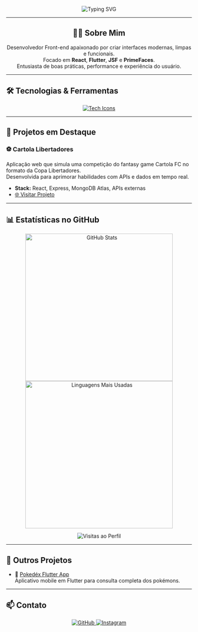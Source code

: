 <p align="center">
  <img src="https://readme-typing-svg.herokuapp.com?font=Fira+Code&weight=600&pause=1000&color=36BCF7&center=true&vCenter=true&width=600&lines=Olá,+eu+sou+Amaro+Miranda!;Desenvolvedor+Front-end;React+%7C+Flutter+%7C+JSF+%7C+PrimeFaces" alt="Typing SVG" />
</p>

---

<div align="center">

  <h2>👨‍💻 Sobre Mim</h2>

  Desenvolvedor Front-end apaixonado por criar interfaces modernas, limpas e funcionais.  
  Focado em **React**, **Flutter**, **JSF** e **PrimeFaces**.  
  Entusiasta de boas práticas, performance e experiência do usuário.  

</div>

---

## 🛠️ Tecnologias & Ferramentas

<p align="center">
  <a href="https://skillicons.dev">
    <img src="https://skillicons.dev/icons?i=html,css,js,react,flutter,bootstrap,git,primefaces,jsf" alt="Tech Icons" />
  </a>
</p>

---

## 🚀 Projetos em Destaque

### ⚽ Cartola Libertadores  
Aplicação web que simula uma competição do fantasy game Cartola FC no formato da Copa Libertadores.  
Desenvolvida para aprimorar habilidades com APIs e dados em tempo real.

- **Stack:** React, Express, MongoDB Atlas, APIs externas  
- [🌐 Visitar Projeto](https://cartola-libertadors.onrender.com/)

---

## 📊 Estatísticas no GitHub

<div align="center">
  <img src="https://github-readme-stats.vercel.app/api?username=AmaroMiranda&show_icons=true&theme=dracula&include_all_commits=true&count_private=true" alt="GitHub Stats" width="400" />
  <img src="https://github-readme-stats.vercel.app/api/top-langs/?username=AmaroMiranda&layout=compact&langs_count=7&theme=dracula" alt="Linguagens Mais Usadas" width="400" />
</div>

<div align="center" style="margin-top: 12px;">
  <img src="https://visit-counter.vercel.app/counter.png?page=https%3A%2F%2Fgithub.com%2FAmaroMiranda&s=44&c=f34b7d&bg=00000000&no=2&ff=digii&tb=Visitas+&ta=" alt="Visitas ao Perfil" />
</div>

---

## 💼 Outros Projetos

- 🎲 [Pokedéx Flutter App](https://github.com/AmaroMiranda/pokedex-app-flutter)  
  Aplicativo mobile em Flutter para consulta completa dos pokémons.

---

## 📫 Contato

<p align="center">
  <a href="https://github.com/AmaroMiranda" target="_blank" rel="noopener noreferrer">
    <img src="https://img.shields.io/badge/GitHub-181717?style=for-the-badge&logo=github&logoColor=white" alt="GitHub" />
  </a>
  <a href="https://www.instagram.com/amaro_miranda1/" target="_blank" rel="noopener noreferrer">
    <img src="https://img.shields.io/badge/Instagram-E4405F?style=for-the-badge&logo=instagram&logoColor=white" alt="Instagram" />
  </a>
</p>
